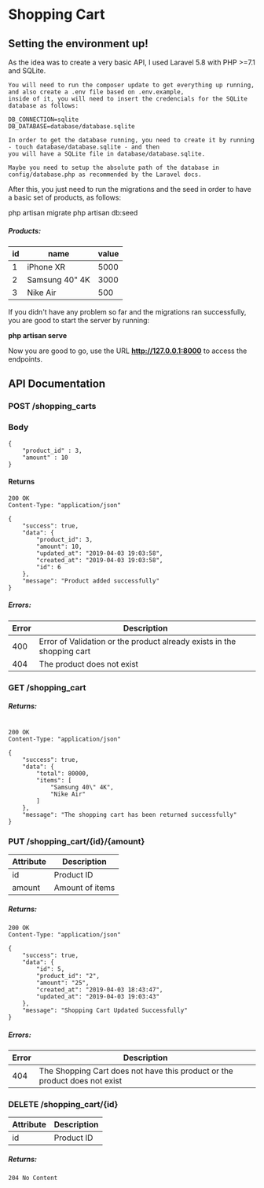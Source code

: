 Shopping Cart
================

## Setting the environment up!

As the idea was to create a very basic API, I used Laravel 5.8 with PHP >=7.1 and SQLite.

```
You will need to run the composer update to get everything up running, and also create a .env file based on .env.example,
inside of it, you will need to insert the credencials for the SQLite database as follows:

DB_CONNECTION=sqlite
DB_DATABASE=database/database.sqlite

In order to get the database running, you need to create it by running - touch database/database.sqlite - and then 
you will have a SQLite file in database/database.sqlite.

Maybe you need to setup the absolute path of the database in config/database.php as recommended by the Laravel docs.
```

After this, you just need to run the migrations and the seed in order to have a basic set of products, as follows:

php artisan migrate
php artisan db:seed

##### Products:

id | name | value
-- | -- |--
1	| iPhone XR	| 5000
2	| Samsung 40" 4K | 3000
3	| Nike Air	|500

If you didn't have any problem so far and the migrations ran successfully, you are good to start the server by running:

**php artisan serve**

Now you are good to go, use the URL **http://127.0.0.1:8000** to access the endpoints.

## API Documentation

### POST /shopping_carts

### Body

```
{
	"product_id" : 3,
	"amount" : 10
}
```

#### Returns

```
200 OK
Content-Type: "application/json"

{
    "success": true,
    "data": {
        "product_id": 3,
        "amount": 10,
        "updated_at": "2019-04-03 19:03:58",
        "created_at": "2019-04-03 19:03:58",
        "id": 6
    },
    "message": "Product added successfully"
}
```
##### Errors:

Error | Description
----- | ------------
400   | Error of Validation or the product already exists in the shopping cart
404   | The product does not exist 

### GET /shopping_cart

##### Returns:
```

200 OK
Content-Type: "application/json"

{
    "success": true,
    "data": {
        "total": 80000,
        "items": [
            "Samsung 40\" 4K",
            "Nike Air"
        ]
    },
    "message": "The shopping cart has been returned successfully"
}
```

### PUT /shopping_cart/{id}/{amount}

Attribute | Description
----------| -----------
id    | Product ID
amount | Amount of items

##### Returns:

```
200 OK
Content-Type: "application/json"

{
    "success": true,
    "data": {
        "id": 5,
        "product_id": "2",
        "amount": "25",
        "created_at": "2019-04-03 18:43:47",
        "updated_at": "2019-04-03 19:03:43"
    },
    "message": "Shopping Cart Updated Successfully"
}
```

##### Errors:

Error | Description
----- | ------------
404   | The Shopping Cart does not have this product or the product does not exist

### DELETE /shopping_cart/{id}

Attribute | Description
----------| -----------
id    | Product ID

##### Returns:

```
204 No Content
